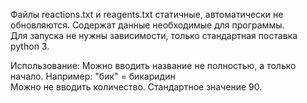 Файлы reactions.txt и reagents.txt статичные, автоматически не обновляются. Содержат данные необходимые для программы.  
Для запуска не нужны зависимости, только стандартная поставка python 3.

Использование:
Можно вводить название не полностью, а только начало. Например: "бик" = бикаридин  
Можно не вводить количество. Стандартное значение 90.
